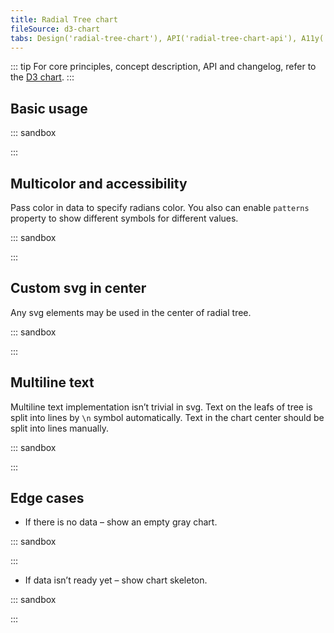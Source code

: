 ```yaml
---
title: Radial Tree chart
fileSource: d3-chart
tabs: Design('radial-tree-chart'), API('radial-tree-chart-api'), A11y('radial-tree-chart-a11y'), Examples('radial-tree-chart-d3-examples'), Changelog('d3-chart-changelog')
---
```


::: tip
For core principles, concept description, API and changelog, refer to the [D3 chart](/data-display/d3-chart/d3-chart).
:::

## Basic usage

::: sandbox

<script lang="tsx">
  export Demo from './examples/basic-usage.tsx';
</script>

:::

## Multicolor and accessibility

Pass color in data to specify radians color. You also can enable `patterns` property to show different symbols for different values.

::: sandbox

<script lang="tsx">
  export Demo from './examples/multicolor-and-accessibility.tsx';
</script>

:::

## Custom svg in center

Any svg elements may be used in the center of radial tree.

::: sandbox

<script lang="tsx">
  export Demo from './examples/custom-svg-in-center.tsx';
</script>

:::

## Multiline text

Multiline text implementation isn’t trivial in svg. Text on the leafs of tree is split into lines by `\n` symbol automatically. Text in the chart center should be split into lines manually.

::: sandbox

<script lang="tsx">
  export Demo from './examples/multiline-text.tsx';
</script>

:::

## Edge cases

- If there is no data – show an empty gray chart.

::: sandbox

<script lang="tsx">
  export Demo from './examples/edge-cases.tsx';
</script>

:::

- If data isn’t ready yet – show chart skeleton.

::: sandbox

<script lang="tsx">
  export Demo from './examples/edge-cases.tsx';
</script>

:::
